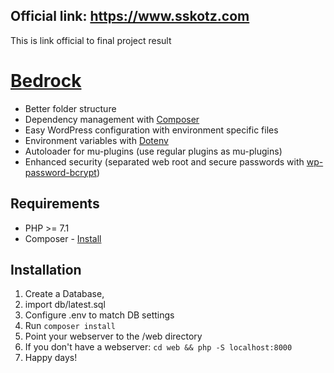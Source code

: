 ## Official link: https://www.sskotz.com
This is link official to final project result

# [Bedrock](https://roots.io/bedrock/)

* Better folder structure
* Dependency management with [Composer](https://getcomposer.org)
* Easy WordPress configuration with environment specific files
* Environment variables with [Dotenv](https://github.com/vlucas/phpdotenv)
* Autoloader for mu-plugins (use regular plugins as mu-plugins)
* Enhanced security (separated web root and secure passwords with [wp-password-bcrypt](https://github.com/roots/wp-password-bcrypt))

## Requirements

* PHP >= 7.1
* Composer - [Install](https://getcomposer.org/doc/00-intro.md#installation-linux-unix-osx)

## Installation

1. Create a Database,
2. import db/latest.sql
3. Configure .env to match DB settings
4. Run `composer install`
5. Point your webserver to the /web directory 
6. If you don't have a webserver: `cd web && php -S localhost:8000`
7. Happy days!
